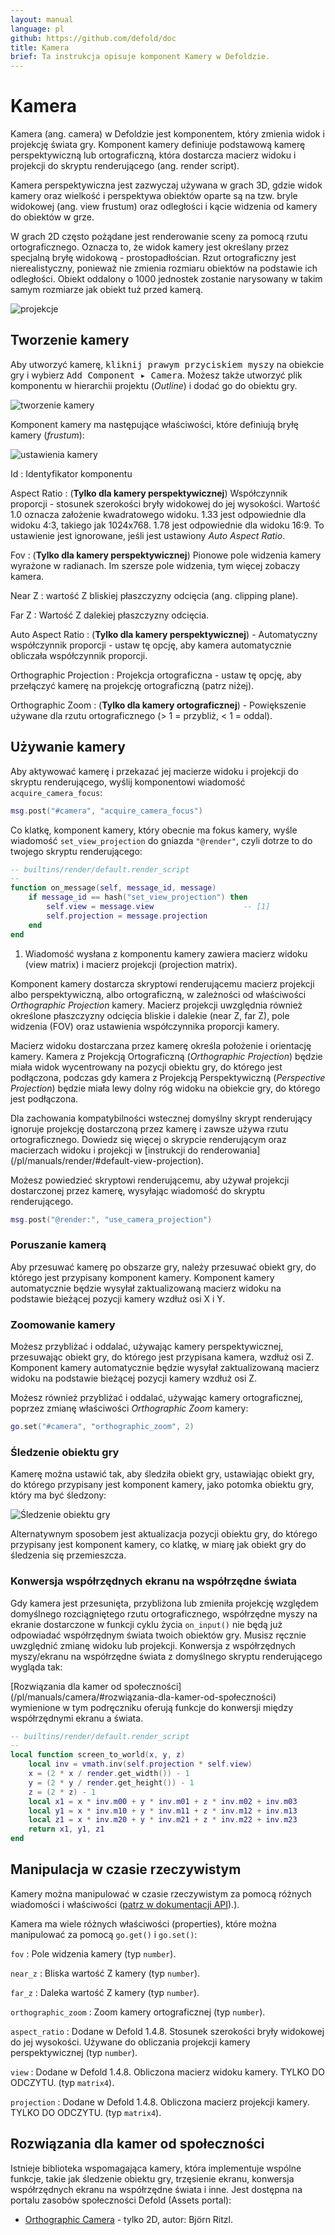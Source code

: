 ```yaml
---
layout: manual
language: pl
github: https://github.com/defold/doc
title: Kamera
brief: Ta instrukcja opisuje komponent Kamery w Defoldzie.
---
```


# Kamera

Kamera (ang. camera) w Defoldzie jest komponentem, który zmienia widok i projekcję świata gry. Komponent kamery definiuje podstawową kamerę perspektywiczną lub ortograficzną, która dostarcza macierz widoku i projekcji do skryptu renderującego (ang. render script).

Kamera perspektywiczna jest zazwyczaj używana w grach 3D, gdzie widok kamery oraz wielkość i perspektywa obiektów oparte są na tzw. bryle widokowej (ang. view frustum) oraz odległości i kącie widzenia od kamery do obiektów w grze.

W grach 2D często pożądane jest renderowanie sceny za pomocą rzutu ortograficznego. Oznacza to, że widok kamery jest określany przez specjalną bryłę widokową - prostopadłościan. Rzut ortograficzny jest nierealistyczny, ponieważ nie zmienia rozmiaru obiektów na podstawie ich odległości. Obiekt oddalony o 1000 jednostek zostanie narysowany w takim samym rozmiarze jak obiekt tuż przed kamerą.

![projekcje](/manuals/images/camera/projections.png)


## Tworzenie kamery

Aby utworzyć kamerę, <kbd>kliknij prawym przyciskiem myszy</kbd> na obiekcie gry i wybierz <kbd>Add Component ▸ Camera</kbd>. Możesz także utworzyć plik komponentu w hierarchii projektu (*Outline*) i dodać go do obiektu gry.

![tworzenie kamery](/manuals/images/camera/create.png)

Komponent kamery ma następujące właściwości, które definiują bryłę kamery (*frustum*):

![ustawienia kamery](/manuals/images/camera/settings.png)

Id
: Identyfikator komponentu

Aspect Ratio
: (**Tylko dla kamery perspektywicznej**) Współczynnik proporcji - stosunek szerokości bryły widokowej do jej wysokości. Wartość 1.0 oznacza założenie kwadratowego widoku. 1.33 jest odpowiednie dla widoku 4:3, takiego jak 1024x768. 1.78 jest odpowiednie dla widoku 16:9. To ustawienie jest ignorowane, jeśli jest ustawiony *Auto Aspect Ratio*.

Fov
: (**Tylko dla kamery perspektywicznej**) Pionowe pole widzenia kamery wyrażone w radianach. Im szersze pole widzenia, tym więcej zobaczy kamera.

Near Z
: wartość Z bliskiej płaszczyzny odcięcia (ang. clipping plane).

Far Z
: Wartość Z dalekiej płaszczyzny odcięcia.

Auto Aspect Ratio
: (**Tylko dla kamery perspektywicznej**) - Automatyczny współczynnik proporcji - ustaw tę opcję, aby kamera automatycznie obliczała współczynnik proporcji.

Orthographic Projection
: Projekcja ortograficzna - ustaw tę opcję, aby przełączyć kamerę na projekcję ortograficzną (patrz niżej).

Orthographic Zoom
: (**Tylko dla kamery ortograficznej**) - Powiększenie używane dla rzutu ortograficznego (> 1 = przybliż, < 1 = oddal).


## Używanie kamery

Aby aktywować kamerę i przekazać jej macierze widoku i projekcji do skryptu renderującego, wyślij komponentowi wiadomość `acquire_camera_focus`:

```lua
msg.post("#camera", "acquire_camera_focus")
```

Co klatkę, komponent kamery, który obecnie ma fokus kamery, wyśle wiadomość `set_view_projection` do gniazda `"@render"`, czyli dotrze to do twojego skryptu renderującego:

```lua
-- builtins/render/default.render_script
--
function on_message(self, message_id, message)
    if message_id == hash("set_view_projection") then
        self.view = message.view                    -- [1]
        self.projection = message.projection
    end
end
```

1. Wiadomość wysłana z komponentu kamery zawiera macierz widoku (view matrix) i macierz projekcji (projection matrix).

Komponent kamery dostarcza skryptowi renderującemu macierz projekcji albo perspektywiczną, albo ortograficzną, w zależności od właściwości *Orthographic Projection* kamery. Macierz projekcji uwzględnia również określone płaszczyzny odcięcia bliskie i dalekie (near Z, far Z), pole widzenia (FOV) oraz ustawienia współczynnika proporcji kamery.

Macierz widoku dostarczana przez kamerę określa położenie i orientację kamery. Kamera z Projekcją Ortograficzną (*Orthographic Projection*) będzie miała widok wycentrowany na pozycji obiektu gry, do którego jest podłączona, podczas gdy kamera z Projekcją Perspektywiczną (*Perspective Projection*) będzie miała lewy dolny róg widoku na obiekcie gry, do którego jest podłączona.

<div class='important' markdown='1'>
Dla zachowania kompatybilności wstecznej domyślny skrypt renderujący ignoruje projekcję dostarczoną przez kamerę i zawsze używa rzutu ortograficznego. Dowiedz się więcej o skrypcie renderującym oraz macierzach widoku i projekcji w [instrukcji do renderowania](/pl/manuals/render/#default-view-projection).
</div>

Możesz powiedzieć skryptowi renderującemu, aby używał projekcji dostarczonej przez kamerę, wysyłając wiadomość do skryptu renderującego.

```lua
msg.post("@render:", "use_camera_projection")
```

### Poruszanie kamerą

Aby przesuwać kamerę po obszarze gry, należy przesuwać obiekt gry, do którego jest przypisany komponent kamery. Komponent kamery automatycznie będzie wysyłał zaktualizowaną macierz widoku na podstawie bieżącej pozycji kamery wzdłuż osi X i Y.

### Zoomowanie kamery

Możesz przybliżać i oddalać, używając kamery perspektywicznej, przesuwając obiekt gry, do którego jest przypisana kamera, wzdłuż osi Z. Komponent kamery automatycznie będzie wysyłał zaktualizowaną macierz widoku na podstawie bieżącej pozycji kamery wzdłuż osi Z.

Możesz również przybliżać i oddalać, używając kamery ortograficznej, poprzez zmianę właściwości *Orthographic Zoom* kamery:

```lua
go.set("#camera", "orthographic_zoom", 2)
```

### Śledzenie obiektu gry

Kamerę można ustawić tak, aby śledziła obiekt gry, ustawiając obiekt gry, do którego przypisany jest komponent kamery, jako potomka obiektu gry, który ma być śledzony:

![Śledzenie obiektu gry](/manuals/images/camera/follow.png)

Alternatywnym sposobem jest aktualizacja pozycji obiektu gry, do którego przypisany jest komponent kamery, co klatkę, w miarę jak obiekt gry do śledzenia się przemieszcza.

### Konwersja współrzędnych ekranu na współrzędne świata

Gdy kamera jest przesunięta, przybliżona lub zmieniła projekcję względem domyślnego rozciągniętego rzutu ortograficznego, współrzędne myszy na ekranie dostarczone w funkcji cyklu życia `on_input()` nie będą już odpowiadać współrzędnym świata twoich obiektów gry. Musisz ręcznie uwzględnić zmianę widoku lub projekcji. Konwersja z współrzędnych myszy/ekranu na współrzędne świata z domyślnego skryptu renderującego wygląda tak:

<div class='sidenote' markdown='1'>
[Rozwiązania dla kamer od społeczności](/pl/manuals/camera/#rozwiązania-dla-kamer-od-społeczności) wymienione w tym podręczniku oferują funkcje do konwersji między współrzędnymi ekranu a świata.
</div>

```Lua
-- builtins/render/default.render_script
--
local function screen_to_world(x, y, z)
	local inv = vmath.inv(self.projection * self.view)
	x = (2 * x / render.get_width()) - 1
	y = (2 * y / render.get_height()) - 1
	z = (2 * z) - 1
	local x1 = x * inv.m00 + y * inv.m01 + z * inv.m02 + inv.m03
	local y1 = x * inv.m10 + y * inv.m11 + z * inv.m12 + inv.m13
	local z1 = x * inv.m20 + y * inv.m21 + z * inv.m22 + inv.m23
	return x1, y1, z1
end
```

## Manipulacja w czasie rzeczywistym

Kamery można manipulować w czasie rzeczywistym za pomocą różnych wiadomości i właściwości ([patrz w dokumentacji API](/ref/camera/)).).

Kamera ma wiele różnych właściwości (properties), które można manipulować za pomocą `go.get()` i `go.set()`:

`fov`
: Pole widzenia kamery (typ `number`).

`near_z`
: Bliska wartość Z kamery (typ `number`).

`far_z`
: Daleka wartość Z kamery (typ `number`).

`orthographic_zoom`
: Zoom kamery ortograficznej (typ `number`).

`aspect_ratio`
: Dodane w Defold 1.4.8. Stosunek szerokości bryły widokowej do jej wysokości. Używane do obliczania projekcji kamery perspektywicznej (typ `number`).

`view`
: Dodane w Defold 1.4.8. Obliczona macierz widoku kamery. TYLKO DO ODCZYTU. (typ `matrix4`).

`projection`
: Dodane w Defold 1.4.8. Obliczona macierz projekcji kamery.  TYLKO DO ODCZYTU. (typ `matrix4`).


## Rozwiązania dla kamer od społeczności

Istnieje biblioteka wspomagająca kamery, która implementuje wspólne funkcje, takie jak śledzenie obiektu gry, trzęsienie ekranu, konwersja współrzędnych ekranu na współrzędne świata i inne. Jest dostępna na portalu zasobów społeczności Defold (Assets portal):

- [Orthographic Camera](https://defold.com/assets/orthographic/) - tylko 2D, autor: Björn Ritzl.
